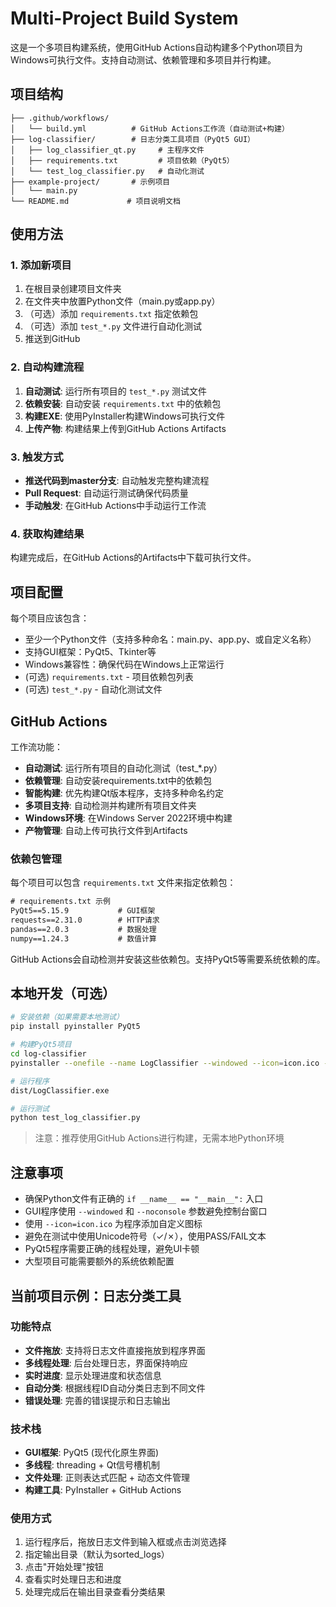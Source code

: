 # Multi-Project Build System

这是一个多项目构建系统，使用GitHub Actions自动构建多个Python项目为Windows可执行文件。支持自动测试、依赖管理和多项目并行构建。

## 项目结构

```
├── .github/workflows/
│   └── build.yml          # GitHub Actions工作流（自动测试+构建）
├── log-classifier/        # 日志分类工具项目（PyQt5 GUI）
│   ├── log_classifier_qt.py     # 主程序文件
│   ├── requirements.txt         # 项目依赖（PyQt5）
│   └── test_log_classifier.py   # 自动化测试
├── example-project/       # 示例项目
│   └── main.py
└── README.md             # 项目说明文档
```

## 使用方法

### 1. 添加新项目

1. 在根目录创建项目文件夹
2. 在文件夹中放置Python文件（main.py或app.py）
3. （可选）添加 `requirements.txt` 指定依赖包
4. （可选）添加 `test_*.py` 文件进行自动化测试
5. 推送到GitHub

### 2. 自动构建流程

1. **自动测试**: 运行所有项目的 `test_*.py` 测试文件
2. **依赖安装**: 自动安装 `requirements.txt` 中的依赖包
3. **构建EXE**: 使用PyInstaller构建Windows可执行文件
4. **上传产物**: 构建结果上传到GitHub Actions Artifacts

### 3. 触发方式

- **推送代码到master分支**: 自动触发完整构建流程
- **Pull Request**: 自动运行测试确保代码质量
- **手动触发**: 在GitHub Actions中手动运行工作流

### 4. 获取构建结果

构建完成后，在GitHub Actions的Artifacts中下载可执行文件。

## 项目配置

每个项目应该包含：
- 至少一个Python文件（支持多种命名：main.py、app.py、或自定义名称）
- 支持GUI框架：PyQt5、Tkinter等
- Windows兼容性：确保代码在Windows上正常运行
- (可选) `requirements.txt` - 项目依赖包列表
- (可选) `test_*.py` - 自动化测试文件

## GitHub Actions

工作流功能：
- **自动测试**: 运行所有项目的自动化测试（test_*.py）
- **依赖管理**: 自动安装requirements.txt中的依赖包
- **智能构建**: 优先构建Qt版本程序，支持多种命名约定
- **多项目支持**: 自动检测并构建所有项目文件夹
- **Windows环境**: 在Windows Server 2022环境中构建
- **产物管理**: 自动上传可执行文件到Artifacts

### 依赖包管理

每个项目可以包含 `requirements.txt` 文件来指定依赖包：

```txt
# requirements.txt 示例
PyQt5==5.15.9           # GUI框架
requests==2.31.0        # HTTP请求
pandas==2.0.3           # 数据处理
numpy==1.24.3           # 数值计算
```

GitHub Actions会自动检测并安装这些依赖包。支持PyQt5等需要系统依赖的库。

## 本地开发（可选）

```bash
# 安装依赖（如果需要本地测试）
pip install pyinstaller PyQt5

# 构建PyQt5项目
cd log-classifier
pyinstaller --onefile --name LogClassifier --windowed --icon=icon.ico --noconsole log_classifier_qt.py

# 运行程序
dist/LogClassifier.exe

# 运行测试
python test_log_classifier.py
```

> 注意：推荐使用GitHub Actions进行构建，无需本地Python环境

## 注意事项

- 确保Python文件有正确的 `if __name__ == "__main__":` 入口
- GUI程序使用 `--windowed` 和 `--noconsole` 参数避免控制台窗口
- 使用 `--icon=icon.ico` 为程序添加自定义图标
- 避免在测试中使用Unicode符号（✓/✗），使用PASS/FAIL文本
- PyQt5程序需要正确的线程处理，避免UI卡顿
- 大型项目可能需要额外的系统依赖配置

## 当前项目示例：日志分类工具

### 功能特点
- **文件拖放**: 支持将日志文件直接拖放到程序界面
- **多线程处理**: 后台处理日志，界面保持响应
- **实时进度**: 显示处理进度和状态信息
- **自动分类**: 根据线程ID自动分类日志到不同文件
- **错误处理**: 完善的错误提示和日志输出

### 技术栈
- **GUI框架**: PyQt5 (现代化原生界面)
- **多线程**: threading + Qt信号槽机制
- **文件处理**: 正则表达式匹配 + 动态文件管理
- **构建工具**: PyInstaller + GitHub Actions

### 使用方式
1. 运行程序后，拖放日志文件到输入框或点击浏览选择
2. 指定输出目录（默认为sorted_logs）
3. 点击"开始处理"按钮
4. 查看实时处理日志和进度
5. 处理完成后在输出目录查看分类结果